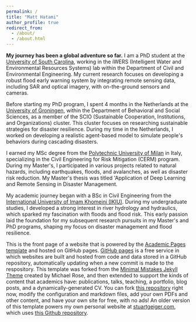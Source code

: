```yaml
---
permalink: /
title: "Matt Hatami"
author_profile: true
redirect_from: 
  - /about/
  - /about.html
---
```

**My journey has been a global adventure so far.**
I am a PhD student at the [University of South Carolina](https://sc.edu/), working in the iWERS (Intelligent Water and Environmental Resources Systems) lab within the Department of Civil and Environmental Engineering. My current research focuses on developing a robust flood early warning system by integrating remote sensing data, including SAR and optical imagery, with on-the-ground sensors and cameras. 

Before starting my PhD program, I spent 4 months in the Netherlands at the [University of Groningen](https://www.rug.nl/?lang=en), within the Department of Behavioral and Social Sciences, as a member of the SCIO (Sustainable Cooperation, Institutions, and Organizations) cluster. This cluster focuses on researching sustainable strategies for disaster resilience. During my time in the Netherlands, I worked on developing a realistic agent-based model to simulate people's behaviors during cascading disasters.

I earned my MSc degree from the [Polytechnic University of Milan](https://polimi.it/en/) in Italy, specializing in the Civil Engineering for Risk Mitigation (CERM) program. During my Master's, I participated in various projects related to natural hazards, including earthquakes, floods, and avalanches, as well as disaster risk reduction. My Master's thesis was titled 'Application of Deep Learning and Remote Sensing in Disaster Management.

My academic journey began with a BSc in Civil Engineering from the [International University of Imam Khomeini (IKIU)](https://ikiu.ac.ir/en/). During my undergraduate studies, I developed a strong interest in river hydrology and hydraulics, which sparked my fascination with floods and flood risk. This early passion laid the foundation for my subsequent research pursuits in my Master's and PhD programs, shaping my focus on disaster management and flood resilience.

This is the front page of a website that is powered by the [Academic Pages template](https://github.com/academicpages/academicpages.github.io) and hosted on GitHub pages. [GitHub pages](https://pages.github.com) is a free service in which websites are built and hosted from code and data stored in a GitHub repository, automatically updating when a new commit is made to the respository. This template was forked from the [Minimal Mistakes Jekyll Theme](https://mmistakes.github.io/minimal-mistakes/) created by Michael Rose, and then extended to support the kinds of content that academics have: publications, talks, teaching, a portfolio, blog posts, and a dynamically-generated CV. You can fork [this repository](https://github.com/academicpages/academicpages.github.io) right now, modify the configuration and markdown files, add your own PDFs and other content, and have your own site for free, with no ads! An older version of this template powers my own personal website at [stuartgeiger.com](http://stuartgeiger.com), which uses [this Github repository](https://github.com/staeiou/staeiou.github.io).
